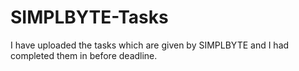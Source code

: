 # SIMPLBYTE-Tasks
I have uploaded the tasks which are  given by SIMPLBYTE and I had completed them in before deadline. 
